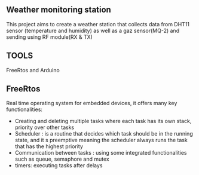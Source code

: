 ## Weather monitoring station
This project aims to create a weather station that collects data from DHT11 sensor (temperature and humidity) as well as a gaz sensor(MQ-2) and sending using RF module(RX & TX)
## TOOLS
FreeRtos and Arduino
## FreeRtos
Real time operating system for embedded devices, it offers many key functionalities:
   - Creating and deleting multiple tasks where each task has its own stack, priority over other tasks
   - Scheduler : is a routine that decides which task should be in the running state, and it s preemptive meaning the scheduler always runs the task that has the highest priority
   - Communication between tasks : using some integrated functionalities such as queue, semaphore and mutex
   - timers: executing tasks after delays
    
